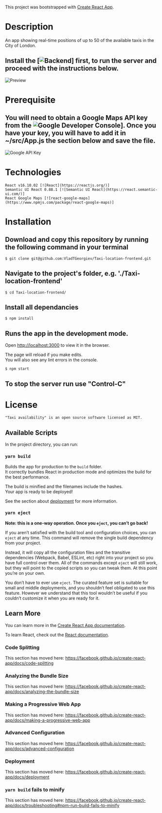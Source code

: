 This project was bootstrapped with [Create React App](https://github.com/facebook/create-react-app).



# Description

An app showing real-time positions of up to 50 of the available taxis in the City of London.
## Install the [![Backend](https://github.com/VladTGeorgiev/Taxi-backend)] first, to run the server and proceed with the instructions below.

![Preview](/public/preview.png)



# Prerequisite
## You will need to obtain a Google Maps API key from the ![Google Developer Console](https://https://console.developers.google.com/)]. Once you have your key, you will have to add it in ~/src/App.js the section below and save the file.

![Google API Key](/public/preview.png)



# Technologies 

    React v16.10.02 [![React](https://reactjs.org/)]
    Semantic UI React 0.88.1 [![Semantic UI React](https://react.semantic-ui.com/)]
    React Google Maps [![react-google-maps](https://www.npmjs.com/package/react-google-maps)]



# Installation

## Download and copy this repository by running the following command in your terminal

    $ git clone git@github.com:VladTGeorgiev/Taxi-location-frontend.git

## Navigate to the project's folder, e.g. './Taxi-location-frontend'

    $ cd Taxi-location-frontend/

## Install all dependancies

    $ npm install

## Runs the app in the development mode.<br />
Open [http://localhost:3000](http://localhost:3000) to view it in the browser.

The page will reload if you make edits.<br />
You will also see any lint errors in the console.

    $ npm start

## To stop the server run use "Control-C"



# License
    "Taxi availability" is an open source software licensed as MIT.



## Available Scripts

In the project directory, you can run:

### `yarn build`

Builds the app for production to the `build` folder.<br />
It correctly bundles React in production mode and optimizes the build for the best performance.

The build is minified and the filenames include the hashes.<br />
Your app is ready to be deployed!

See the section about [deployment](https://facebook.github.io/create-react-app/docs/deployment) for more information.

### `yarn eject`

**Note: this is a one-way operation. Once you `eject`, you can’t go back!**

If you aren’t satisfied with the build tool and configuration choices, you can `eject` at any time. This command will remove the single build dependency from your project.

Instead, it will copy all the configuration files and the transitive dependencies (Webpack, Babel, ESLint, etc) right into your project so you have full control over them. All of the commands except `eject` will still work, but they will point to the copied scripts so you can tweak them. At this point you’re on your own.

You don’t have to ever use `eject`. The curated feature set is suitable for small and middle deployments, and you shouldn’t feel obligated to use this feature. However we understand that this tool wouldn’t be useful if you couldn’t customize it when you are ready for it.

## Learn More

You can learn more in the [Create React App documentation](https://facebook.github.io/create-react-app/docs/getting-started).

To learn React, check out the [React documentation](https://reactjs.org/).

### Code Splitting

This section has moved here: https://facebook.github.io/create-react-app/docs/code-splitting

### Analyzing the Bundle Size

This section has moved here: https://facebook.github.io/create-react-app/docs/analyzing-the-bundle-size

### Making a Progressive Web App

This section has moved here: https://facebook.github.io/create-react-app/docs/making-a-progressive-web-app

### Advanced Configuration

This section has moved here: https://facebook.github.io/create-react-app/docs/advanced-configuration

### Deployment

This section has moved here: https://facebook.github.io/create-react-app/docs/deployment

### `yarn build` fails to minify

This section has moved here: https://facebook.github.io/create-react-app/docs/troubleshooting#npm-run-build-fails-to-minify
